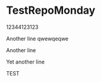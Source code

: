 # TestRepoMonday
12344123123

<!-- TODO: Your TODO message here -->

Another line
qwewqeqwe

Another line

Yet another line


TEST
